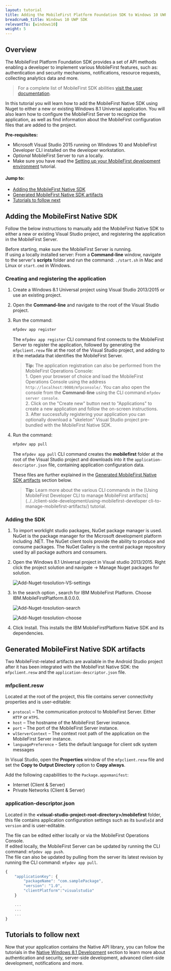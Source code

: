 ```yaml
---
layout: tutorial
title: Adding the MobileFirst Platform Foundation SDK to Windows 10 UWP Applications
breadcrumb_title: Windows 10 UWP SDK
relevantTo: [windows10]
weight: 5
---
```

## Overview
The MobileFirst Platform Foundation SDK provides a set of API methods enabling a developer to implement various MobileFirst features, such as: authentication and security mechanisms, notifications, resource requests, collecting analytics data and more.

> For a complete list of MobileFirst SDK abilities [visit the user documentation](http://www-01.ibm.com/support/knowledgecenter/SSHS8R_8.0.0/wl_welcome.html).

In this tutorial you will learn how to add the MobileFirst Native SDK using Nuget to either a new or existing Windows 8.1 Universal application. You will also learn how to configure the MobileFirst Server to recognize the application, as well as find information about the MobileFirst configuration files that are added to the project.

**Pre-requisites:** 

- Microsoft Visual Studio 2015 running on Windows 10 and MobileFirst Developer CLI installed on the developer workstation.  
- *Optional* MobileFirst Server to run a locally.
- Make sure you have read the [Setting up your MobileFirst development environment](../../setting-up-the-mobilefirst-development-environment) tutorial.

#### Jump to:

- [Adding the MobileFirst Native SDK](#adding-the-mobilefirst-native-sdk)
- [Generated MobileFirst Native SDK artifacts](#generated-mobilefirst-native-sdk-artifacts)
- [Tutorials to follow next](#tutorials-to-follow-next)

## Adding the MobileFirst Native SDK
Follow the below instructions to manually add the MobileFirst Native SDK to either a new or existing Visual Studio project, and registering the application in the MobileFirst Server.

Before starting, make sure the MobileFirst Server is running.  
If using a locally installed server: From a **Command-line** window, navigate to the server's **scripts** folder and run the command: `./start.sh` in Mac and Linux or  `start.cmd` in Windows.

### Creating and registering the application

1. Create a Windows 8.1 Universal project using Visual Studio 2013/2015 or use an existing project.  

2. Open the **Command-line** and navigate to the root of the Visual Studio project.  

3. Run the command:

    ```bash
    mfpdev app register
    ```

    The `mfpdev app register` CLI command first connects to the MobileFirst Server to register the application, followed by generating the `mfpclient.resw` file at the root of the Visual Studio project, and adding to it the metadata that identifies the MobileFirst Server.

    > <b>Tip:</b> The application registration can also be performed from the MobileFirst Operations Console:    
        1. Open your browser of choice and load the MobileFirst Operations Console using the address `http://localhost:9080/mfpconsole/`. You can also open the console from the **Command-line** using the CLI command `mfpdev server console`.  
        2. Click on the "Create new" button next to "Applications" to create a new application and follow the on-screen instructions.  
        3. After successfully registering your application you can optionally download a "skeleton" Visual Studio project pre-bundled with the MobileFirst Native SDK.

4. Run the command:

    ```bash
    mfpdev app pull
    ```
    The `mfpdev app pull` CLI command creates the **mobilefirst** folder at the root of the Visual Studio project and downloads into it the `application-descriptor.json` file, containing application configuration data.

    These files are further explained in the [Generated MobileFirst Native SDK artifacts](#generated-mobilefirst-native-sdk-artifacts) section below.

    > <b>Tip:</b> Learn more about the various CLI commands in the [Using MobileFirst Developer CLI to manage MobileFirst artifacts](../../client-side-development/using-mobilefirst-developer cli-to-manage-mobilefirst-artifacts/) tutorial.

### Adding the SDK

1. To import worklight studio packages, NuGet package manager is used.
NuGet is the package manager for the Microsoft development platform including .NET. The NuGet client tools provide the ability to produce and consume packages. The NuGet Gallery is the central package repository used by all package authors and consumers.

2. Open the Windows 8.1 Universal project in Visual studio 2013/2015. Right click the project solution and navigate -> Manage Nuget packages for solution.

    ![Add-Nuget-tosolution-VS-settings](Add-Nuget-tosolution0.png)

3. In the search option , search for IBM MobileFirst Platform. Choose IBM.MobileFirstPlatform.8.0.0.0.

    ![Add-Nuget-tosolution-search](Add-Nuget-tosolution1.png)

    ![Add-Nuget-tosolution-choose](Add-Nuget-tosolution2.png)

4. Click Install. This installs the IBM MobileFirstPlatform Native SDK and its dependencies.

## Generated MobileFirst Native SDK artifacts
Two MobileFirst-related artifacts are available in the Android Studio project after it has been integrated with the MobileFirst Native SDK: the `mfpclient.resw` and the `application-descriptor.json` file.

### mfpclient.resw

Located at the root of the project, this file contains server connectivity properties and is user-editable:

- `protocol` – The communication protocol to MobileFirst Server. Either `HTTP` or `HTPS`.
- `host` – The hostname of the MobileFirst Server instance.
- `port` – The port of the MobileFirst Server instance.
- `wlServerContext` – The context root path of the application on the MobileFirst Server instance.
- `languagePreference` - Sets the default language for client sdk system messages

In Visual Studio, open the **Properties** window of the `mfpclient.resw` file and set the **Copy to Output Directory** option to **Copy always**.

Add the following capabilities to the `Package.appxmanifest`:

- Internet (Client &amp; Server)
- Private Networks (Client &amp; Server)

### application-descriptor.json
Located in the **&lt;visual-studio-project-root-directory&gt;/mobilefirst** folder, this file contains application configuration settings such as its `bundleId` and `version` and is user-editable.

The file can be edited either locally or via the MobileFirst Operations Console.  
If edited locally, the MobileFirst Server can be updated by running the CLI command: `mfpdev app push`.  
The file can also be updated by pulling from the server its latest revision by running the CLI command: `mfpdev app pull`.

```javascript
{
    "applicationKey": {
        "packageName": "com.samplePackage",
        "version": "1.0",
        "clientPlatform":"visualstudio"
    }

    ...
    ...
    ...
}
 ```

## Tutorials to follow next
Now that your application contains the Native API library, you can follow the tutorials in the
[Native Windows 8.1 Development](../../native/windows10/) section to learn more about authentication and security, server-side development, advanced client-side development, notifications and more.
